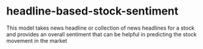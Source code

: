 # headline-based-stock-sentiment
This model takes news headline or collection of news headlines for a stock and provides an overall sentiment that can be helpful in predicting the stock movement in the market
